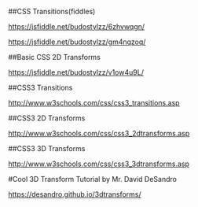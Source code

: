 ##CSS Transitions(fiddles)

https://jsfiddle.net/budostylzz/6zhvwqgn/

https://jsfiddle.net/budostylzz/gm4nqzoq/

##Basic CSS 2D Transforms

https://jsfiddle.net/budostylzz/v1ow4u9L/




##CSS3 Transitions

http://www.w3schools.com/css/css3_transitions.asp

##CSS3 2D Transforms

http://www.w3schools.com/css/css3_2dtransforms.asp

##CSS3 3D Transforms

http://www.w3schools.com/css/css3_3dtransforms.asp


#Cool 3D Transform Tutorial by Mr. David DeSandro

https://desandro.github.io/3dtransforms/


















